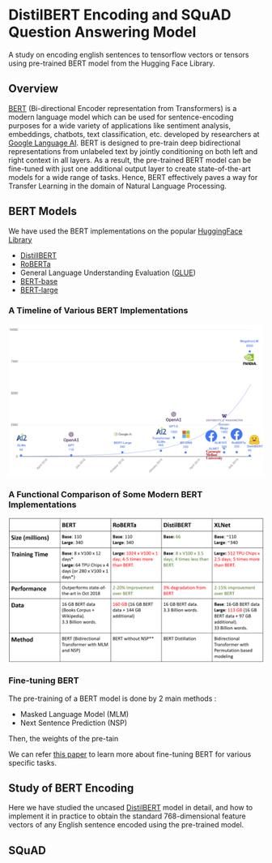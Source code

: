 # DistilBERT Encoding and SQuAD Question Answering Model
A study on encoding english sentences to tensorflow vectors or tensors using pre-trained BERT model from the Hugging Face Library.

## Overview 

[BERT](https://arxiv.org/abs/1810.04805) (Bi-directional Encoder representation from Transformers) is a modern language model which can be used for sentence-encoding purposes for a wide variety of applications like sentiment analysis, embeddings, chatbots, text classification, etc. developed by researchers at [Google Language AI](https://research.google/teams/language/). BERT is designed to pre-train deep bidirectional representations from unlabeled text by jointly conditioning on both left and right context in all layers. As a result, the pre-trained BERT model can be fine-tuned with just one additional output layer to create state-of-the-art models for a wide range of tasks. Hence, BERT effectively paves a way for Transfer Learning in the domain of Natural Language Processing.

## BERT Models

We have used the BERT implementations on the popular [HuggingFace Library](https://huggingface.co/)

- [DistillBERT](https://huggingface.co/transformers/model_doc/distilbert.html)
- [RoBERTa](https://huggingface.co/transformers/model_doc/roberta.html)
- General Language Understanding Evaluation ([GLUE](https://gluebenchmark.com/))
- [BERT-base](https://huggingface.co/bert-base-uncased)
- [BERT-large](https://huggingface.co/bert-large-uncased)




### A Timeline of Various BERT Implementations

![Timeline of the Implementations of BERT](BERT_Timeline.png)


### A Functional Comparison of Some Modern BERT Implementations

![Comparison of Various BERT Models](BERT_Comparison.png)


### Fine-tuning BERT 

The pre-training of a BERT model is done by 2 main methods :
- Masked Language Model (MLM)
- Next Sentence Prediction (NSP)

Then, the weights of the pre-tain

We can refer [this paper](https://arxiv.org/pdf/1810.04805.pdf) to learn more about fine-tuning BERT for various specific tasks. 


## Study of BERT Encoding

Here we have studied the uncased [DistilBERT](https://arxiv.org/abs/1910.01108) model in detail, and how to implement it in practice to obtain the standard 768-dimensional feature vectors of any English sentence encoded using the pre-trained model. 

## SQuAD
